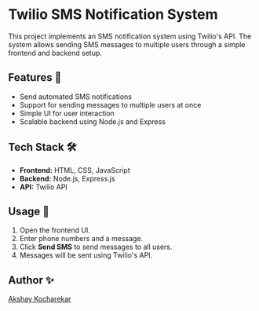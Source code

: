 # Twilio SMS Notification System

This project implements an SMS notification system using Twilio's API. The system allows sending SMS messages to multiple users through a simple frontend and backend setup.

## Features 🚀
- Send automated SMS notifications
- Support for sending messages to multiple users at once
- Simple UI for user interaction
- Scalable backend using Node.js and Express

## Tech Stack 🛠️
- **Frontend:** HTML, CSS, JavaScript
- **Backend:** Node.js, Express.js
- **API:** Twilio API

## Usage 🚀
1. Open the frontend UI.
2. Enter phone numbers and a message.
3. Click **Send SMS** to send messages to all users.
4. Messages will be sent using Twilio's API.




## Author ✨
[Akshay Kocharekar](https://github.com/akshaykocharekar)
